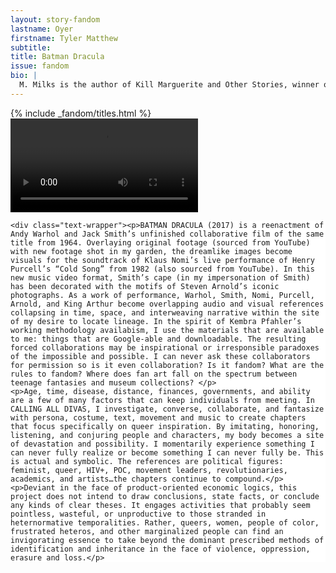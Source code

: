 ```yaml
---
layout: story-fandom
lastname: Oyer
firstname: Tyler Matthew
subtitle: 
title: Batman Dracula
issue: fandom
bio: |
  M. Milks is the author of Kill Marguerite and Other Stories, winner of the 2015 Devil’s Kitchen Reading Award in Fiction and a Lambda Literary Award finalist; as well as three chapbooks, most recently The Feels, an exploration of fan fiction and affect. They are editor of The &NOW Awards 3: The Best Innovative Writing, 2011-2013 and co-editor of Asexualities: Feminist and Queer Perspectives.
---
```


<style>




.story-title {
	position: relative;
    z-index: 10;
}



.section-intro-text {

    background: white;

}



.section-essay p {
    font-size: 2rem;
}

    

</style>

<div class="batman-dracula story">
<div class="section-intro section">
            <div class="inner-section-wrapper">
			{% include _fandom/titles.html %}
            </div>
</div><!-- /section-intro -->

<div class="section-main section">
                <div class="inner-section-wrapper">
          <div class="video-wrapper video-container"><div class="video">
<video controls>
  <source src="{{ site.baseurl }}/assets/video/batman-dracula-2017.mp4" type="video/mp4">
  <source src="/path/to/video.webm" type="video/webm">
  <!-- Captions are optional -->
  <track kind="captions" label="English captions" src="/path/to/captions.vtt" srclang="en" default>
</video>
</div><!-- close video -->
</div><!-- /inner video-wrapper -->
</div><!-- /inner-section-wrapper -->
</div><!-- /section-main -->

<div class="section-intro-text section">
                <div class="inner-section-wrapper">

    <div class="text-wrapper"><p>BATMAN DRACULA (2017) is a reenactment of Andy Warhol and Jack Smith’s unfinished collaborative film of the same title from 1964. Overlaying original footage (sourced from YouTube) with new footage shot in my garden, the dreamlike images become visuals for the soundtrack of Klaus Nomi’s live performance of Henry Purcell’s “Cold Song” from 1982 (also sourced from YouTube). In this new music video format, Smith’s cape (in my impersonation of Smith) has been decorated with the motifs of Steven Arnold’s iconic photographs. As a work of performance, Warhol, Smith, Nomi, Purcell, Arnold, and King Arthur become overlapping audio and visual references collapsing in time, space, and interweaving narrative within the site of my desire to locate lineage. In the spirit of Kembra Pfahler’s working methodology availabism, I use the materials that are available to me: things that are Google-able and downloadable. The resulting forced collaborations may be inspirational or irresponsible paradoxes of the impossible and possible. I can never ask these collaborators for permission so is it even collaboration? Is it fandom? What are the rules to fandom? Where does fan art fall on the spectrum between teenage fantasies and museum collections? </p>
    <p>Age, time, disease, distance, finances, governments, and ability are a few of many factors that can keep individuals from meeting. In CALLING ALL DIVAS, I investigate, converse, collaborate, and fantasize with persona, costume, text, movement and music to create chapters that focus specifically on queer inspiration. By imitating, honoring, listening, and conjuring people and characters, my body becomes a site of devastation and possibility. I momentarily experience something I can never fully realize or become something I can never fully be. This is actual and symbolic. The references are political figures: feminist, queer, HIV+, POC, movement leaders, revolutionaries, academics, and artists…the chapters continue to compound.</p>
    <p>Deviant in the face of product-oriented economic logics, this project does not intend to draw conclusions, state facts, or conclude any kinds of clear theses. It engages activities that probably seem pointless, wasteful, or unproductive to those stranded in heternormative temporalities. Rather, queers, women, people of color, frustrated heteros, and other marginalized people can find an invigorating essence to take beyond the dominant prescribed methods of identification and inheritance in the face of violence, oppression, erasure and loss.</p>
</div><!-- / inner-section-wrapper -->
</div><!-- end / section-intro-text -->

</div><!-- /batman-dracula-->